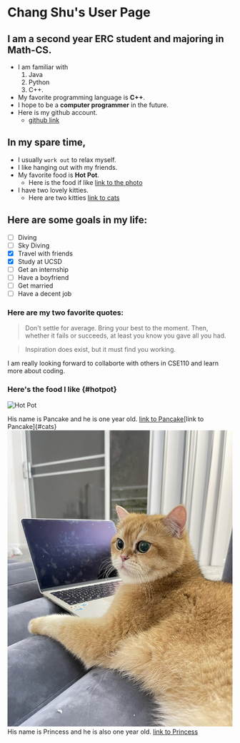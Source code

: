 # Chang Shu's User Page

## I am a second year ERC student and majoring in Math-CS.

- I am familiar with 
  1. Java
  2. Python
  3. C++.
- My favorite programming language is **C++**.
- I hope to be a **computer programmer** in the future.
- Here is my github account.
  - [github link](https://github.com/Cathyyyyy123)


## In my spare time,
- I usually ```work out``` to relax myself.
- I like hanging out with my friends.
- My favorite food is **Hot Pot**. 
  - Here is the food if like [link to the photo](#hotpot)
- I have two lovely kitties. 
  - Here are two kitties [link to cats](#cats)

## Here are some goals in my life:
- [ ] Diving
- [ ] Sky Diving
- [x] Travel with friends
- [x] Study at UCSD
- [ ] Get an internship
- [ ] Have a boyfriend
- [ ] Get married
- [ ] Have a decent job

### Here are my two favorite quotes:

> Don't settle for average. Bring your best to the moment. Then, whether it fails or succeeds, at least you know you gave all you had.

> Inspiration does exist, but it must find you working.


I am really looking forward to collaborte with others in CSE110 and learn more about coding.


### Here's the food I like {#hotpot}
![Hot Pot](https://asianinspirations.com.au/wp-content/uploads/2018/07/R01293_Mala-Hot-Pot.jpg)


His name is Pancake and he is one year old.
[link to Pancake](CSE110-lab1/IMG_2927.jpg)[link to Pancake]{#cats}
![Pancake](CSE110-LAB1/../IMG_2927.jpg)
His name is Princess and he is also one year old.
[link to Princess](CSE110-lab1/IMG_2928.jpg)


























